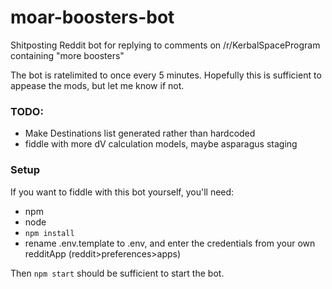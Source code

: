# moar-boosters-bot

Shitposting Reddit bot for replying to comments on /r/KerbalSpaceProgram containing "more boosters"

The bot is ratelimited to once every 5 minutes. Hopefully this is sufficient to appease the mods, but let me know if not.

### TODO:

* Make Destinations list generated rather than hardcoded
* fiddle with more dV calculation models, maybe asparagus staging

### Setup

If you want to fiddle with this bot yourself, you'll need:

* npm
* node
* `npm install`
* rename .env.template to .env, and enter the credentials from your own redditApp (reddit>preferences>apps)

Then `npm start` should be sufficient to start the bot.
